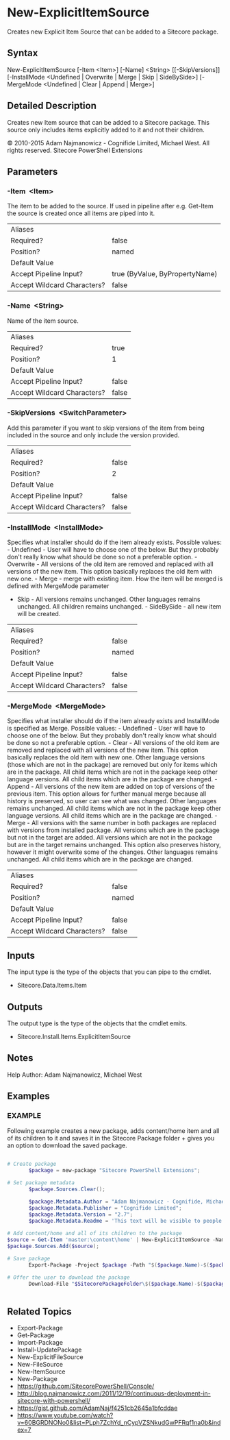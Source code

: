 # New-ExplicitItemSource 
 
Creates new Explicit Item Source that can be added to a Sitecore package. 
 
## Syntax 
 
New-ExplicitItemSource [-Item &lt;Item&gt;] [-Name] &lt;String&gt; [[-SkipVersions]] [-InstallMode &lt;Undefined | Overwrite | Merge | Skip | SideBySide&gt;] [-MergeMode &lt;Undefined | Clear | Append | Merge&gt;] 
 
 
## Detailed Description 
 
Creates new Item source that can be added to a Sitecore package. This source only includes items explicitly added to it and not their children. 
 
© 2010-2015 Adam Najmanowicz - Cognifide Limited, Michael West. All rights reserved. Sitecore PowerShell Extensions 
 
## Parameters 
 
### -Item&nbsp; &lt;Item&gt; 
 
The item to be added to the source. If used in pipeline after e.g. Get-Item the source is created once all items are piped into it. 
 
<table>
    <thead></thead>
    <tbody>
        <tr>
            <td>Aliases</td>
            <td></td>
        </tr>
        <tr>
            <td>Required?</td>
            <td>false</td>
        </tr>
        <tr>
            <td>Position?</td>
            <td>named</td>
        </tr>
        <tr>
            <td>Default Value</td>
            <td></td>
        </tr>
        <tr>
            <td>Accept Pipeline Input?</td>
            <td>true (ByValue, ByPropertyName)</td>
        </tr>
        <tr>
            <td>Accept Wildcard Characters?</td>
            <td>false</td>
        </tr>
    </tbody>
</table> 
 
### -Name&nbsp; &lt;String&gt; 
 
Name of the item source. 
 
<table>
    <thead></thead>
    <tbody>
        <tr>
            <td>Aliases</td>
            <td></td>
        </tr>
        <tr>
            <td>Required?</td>
            <td>true</td>
        </tr>
        <tr>
            <td>Position?</td>
            <td>1</td>
        </tr>
        <tr>
            <td>Default Value</td>
            <td></td>
        </tr>
        <tr>
            <td>Accept Pipeline Input?</td>
            <td>false</td>
        </tr>
        <tr>
            <td>Accept Wildcard Characters?</td>
            <td>false</td>
        </tr>
    </tbody>
</table> 
 
### -SkipVersions&nbsp; &lt;SwitchParameter&gt; 
 
Add this parameter if you want to skip versions of the item from being included in the source and only include the version provided. 
 
<table>
    <thead></thead>
    <tbody>
        <tr>
            <td>Aliases</td>
            <td></td>
        </tr>
        <tr>
            <td>Required?</td>
            <td>false</td>
        </tr>
        <tr>
            <td>Position?</td>
            <td>2</td>
        </tr>
        <tr>
            <td>Default Value</td>
            <td></td>
        </tr>
        <tr>
            <td>Accept Pipeline Input?</td>
            <td>false</td>
        </tr>
        <tr>
            <td>Accept Wildcard Characters?</td>
            <td>false</td>
        </tr>
    </tbody>
</table> 
 
### -InstallMode&nbsp; &lt;InstallMode&gt; 
 
Specifies what installer should do if the item already exists. Possible values:
       - Undefined - User will have to choose one of the below. But they probably don't really know what should be done so not a preferable option.
       - Overwrite - All versions of the old item are removed and replaced with all versions of the new item. This option basically replaces the old item with new one.
       - Merge - merge with existing item. How the item will be merged is defined with MergeMode parameter
- Skip - All versions remains unchanged. Other languages remains unchanged. All children remains unchanged.
       - SideBySide - all new item will be created. 
 
<table>
    <thead></thead>
    <tbody>
        <tr>
            <td>Aliases</td>
            <td></td>
        </tr>
        <tr>
            <td>Required?</td>
            <td>false</td>
        </tr>
        <tr>
            <td>Position?</td>
            <td>named</td>
        </tr>
        <tr>
            <td>Default Value</td>
            <td></td>
        </tr>
        <tr>
            <td>Accept Pipeline Input?</td>
            <td>false</td>
        </tr>
        <tr>
            <td>Accept Wildcard Characters?</td>
            <td>false</td>
        </tr>
    </tbody>
</table> 
 
### -MergeMode&nbsp; &lt;MergeMode&gt; 
 
Specifies what installer should do if the item already exists and InstallMode is specified as Merge. Possible values:
       - Undefined - User will have to choose one of the below. But they probably don't really know what should be done so not a preferable option.
       - Clear - All versions of the old item are removed and replaced with all versions of the new item. This option basically replaces the old item with new one. Other language versions (those which are not in the package) are removed but only for items which are in the package. All child items which are not in the package keep other language versions. All child items which are in the package are changed.
       - Append - All versions of the new item are added on top of versions of the previous item. This option allows for further manual merge because all history is preserved, so user can see what was changed. Other languages remains unchanged. All child items which are not in the package keep other language versions. All child items which are in the package are changed.
       - Merge - All versions with the same number in both packages are replaced with versions from installed package. All versions which are in the package but not in the target are added. All versions which are not in the package but are in the target remains unchanged. This option also preserves history, however it might overwrite some of the changes. Other languages remains unchanged. All child items which are in the package are changed. 
 
<table>
    <thead></thead>
    <tbody>
        <tr>
            <td>Aliases</td>
            <td></td>
        </tr>
        <tr>
            <td>Required?</td>
            <td>false</td>
        </tr>
        <tr>
            <td>Position?</td>
            <td>named</td>
        </tr>
        <tr>
            <td>Default Value</td>
            <td></td>
        </tr>
        <tr>
            <td>Accept Pipeline Input?</td>
            <td>false</td>
        </tr>
        <tr>
            <td>Accept Wildcard Characters?</td>
            <td>false</td>
        </tr>
    </tbody>
</table> 
 
## Inputs 
 
The input type is the type of the objects that you can pipe to the cmdlet. 
 
* Sitecore.Data.Items.Item 
 
## Outputs 
 
The output type is the type of the objects that the cmdlet emits. 
 
* Sitecore.Install.Items.ExplicitItemSource 
 
## Notes 
 
Help Author: Adam Najmanowicz, Michael West 
 
## Examples 
 
### EXAMPLE 
 
Following example creates a new package, adds content/home item and all of its children to it and 
saves it in the Sitecore Package folder + gives you an option to download the saved package. 
 
```powershell   
 
# Create package
       $package = new-package "Sitecore PowerShell Extensions";

# Set package metadata
       $package.Sources.Clear();

       $package.Metadata.Author = "Adam Najmanowicz - Cognifide, Michael West";
       $package.Metadata.Publisher = "Cognifide Limited";
       $package.Metadata.Version = "2.7";
       $package.Metadata.Readme = 'This text will be visible to people installing your package'
       
# Add content/home and all of its children to the package
$source = Get-Item 'master:\content\home' | New-ExplicitItemSource -Name 'Home Page' -InstallMode Overwrite
$package.Sources.Add($source);

# Save package
       Export-Package -Project $package -Path "$($package.Name)-$($package.Metadata.Version).zip" -Zip

# Offer the user to download the package
       Download-File "$SitecorePackageFolder\$($package.Name)-$($package.Metadata.Version).zip" 
 
``` 
 
## Related Topics 
 
* Export-Package* Get-Package* Import-Package* Install-UpdatePackage* New-ExplicitFileSource* New-FileSource* New-ItemSource* New-Package* <a href='https://github.com/SitecorePowerShell/Console/' target='_blank'>https://github.com/SitecorePowerShell/Console/</a><br/>* <a href='http://blog.najmanowicz.com/2011/12/19/continuous-deployment-in-sitecore-with-powershell/' target='_blank'>http://blog.najmanowicz.com/2011/12/19/continuous-deployment-in-sitecore-with-powershell/</a><br/>* <a href='https://gist.github.com/AdamNaj/f4251cb2645a1bfcddae' target='_blank'>https://gist.github.com/AdamNaj/f4251cb2645a1bfcddae</a><br/>* <a href='https://www.youtube.com/watch?v=60BGRDNONo0&list=PLph7ZchYd_nCypVZSNkudGwPFRqf1na0b&index=7' target='_blank'>https://www.youtube.com/watch?v=60BGRDNONo0&list=PLph7ZchYd_nCypVZSNkudGwPFRqf1na0b&index=7</a><br/>
